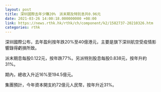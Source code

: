 ```yaml
---
layout: post
title: 深圳國際去年少賺20%　派末期及特別息共0.96元
date: 2021-03-26 14:00:18.000000000 +08:00
link: https://news.rthk.hk/rthk/ch/component/k2/1582737-20210326.htm
categories: rthk
---
```


深圳國際公布，去年盈利按年跌20%至40億港元，主要是旗下深圳航空受疫情影響錄得虧損所致。

派末期息每股0.122元，按年跌77%。另派特別股息每股0.838元，按年升約31%。

期內，總收入升近16%至194.5億元。

集團預計，今年資本開支約72億元人民幣，按年升近31%。
